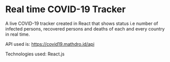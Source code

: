 # Real time COVID-19 Tracker
A live COVID-19 tracker created in React that shows status i.e number of infected persons, recovered persons and deaths of each and every country in real time.

API used is: https://covid19.mathdro.id/api

Technologies used: React.js
